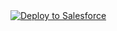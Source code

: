<a href="https://githubsfdeploy.herokuapp.com?owner=Marl2on&repo=Teste&ref=master">
  <img alt="Deploy to Salesforce"
       src="https://raw.githubusercontent.com/afawcett/githubsfdeploy/master/deploy.png">
</a>
